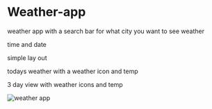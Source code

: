 # Weather-app

weather app with a search bar for what city you want to see weather

time and date

simple lay out

todays weather with a weather icon and temp

3 day view with weather icons and temp

![weather app](https://github.com/user-attachments/assets/6093e526-ff89-44e9-8351-55626ade90c5)

